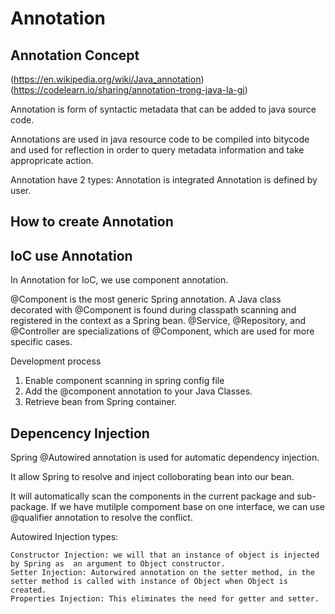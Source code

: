 # Annotation

## Annotation Concept
(https://en.wikipedia.org/wiki/Java_annotation)
(https://codelearn.io/sharing/annotation-trong-java-la-gi)

Annotation is form of syntactic metadata that can be added to java source code.

Annotations are used in java resource code to be compiled into bitycode and used for reflection in order to query metadata information and take appropricate action.

Annotation have 2 types:
    Annotation is integrated
    Annotation is defined by user.

## How to create Annotation

## IoC use Annotation

In Annotation for IoC, we use component annotation.

@Component is the most generic Spring annotation. A Java class decorated with @Component is found during classpath scanning and registered in the context as a Spring bean. @Service, @Repository, and @Controller are specializations of @Component, which are used for more specific cases.

Development process

1. Enable component scanning in spring config file
2. Add the @component annotation to your Java Classes.
3. Retrieve bean from Spring container. 

## Depencency Injection

Spring @Autowired annotation is used for automatic dependency injection.

It allow Spring to resolve and inject colloborating bean into our bean. 

It will automatically scan the components in the current package and sub-package. If we have mutilple compoment base on one interface, we can use @qualifier annotation to resolve the conflict.

Autowired Injection types:

    Constructor Injection: we will that an instance of object is injected by Spring as  an argument to Object constructor.
    Setter Injection: Autorwired annotation on the setter method, in the setter method is called with instance of Object when Object is created.
    Properties Injection: This eliminates the need for getter and setter.


